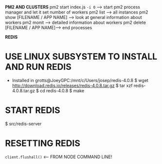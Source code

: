 **PM2 AND CLUSTERS**
pm2 start index.js `-i 0` --> start pm2 process manager and let it set number of workers
pm2 list --> all instances
pm2 show [FILENAME / APP NAME] --> look at general information about workers
pm2 monit --> detailed information about workers
pm2 delete [FILENAME / APP NAME]--> end processes

**REDIS**
# USE LINUX SUBSYSTEM TO INSTALL AND RUN REDIS
- Installed in grotts@JoeyGPC:/mnt/c/Users/josep/redis-4.0.8
$ wget http://download.redis.io/releases/redis-4.0.8.tar.gz
$ tar xzf redis-4.0.8.tar.gz
$ cd redis-4.0.8
$ make

# START REDIS
$ src/redis-server

# RESETTING REDIS
`client.flushall()` <-- FROM NODE COMMAND LINE!